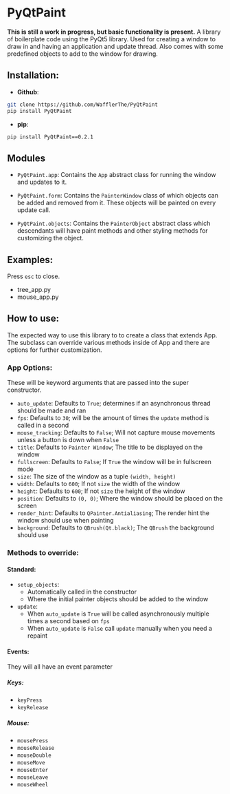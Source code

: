 # PyQtPaint
**This is still a work in progress, but basic functionality is present.**
A library of boilerplate code using the PyQt5 library. Used for creating a window to draw in and having an application and update thread. Also comes with some predefined objects to add to the window for drawing.

## Installation:
* **Github**:
```sh
git clone https://github.com/WafflerThe/PyQtPaint
pip install PyQtPaint
```
* **pip**:
```sh
pip install PyQtPaint==0.2.1
```

## Modules
* `PyQtPaint.app`:
Contains the `App` abstract class for running the window and updates to it.

* `PyQtPaint.form`:
Contains the `PainterWindow` class of which objects can be added and removed from it. These objects will be painted on every update call.

* `PyQtPaint.objects`:
Contains the `PainterObject` abstract class which descendants will have paint methods and other styling methods for customizing the object.

## Examples:
Press `esc` to close.
* tree_app.py
* mouse_app.py

## How to use:
The expected way to use this library to to create a class that extends App.
The subclass can override various methods inside of App and there are options for further customization.

### App Options:
These will be keyword arguments that are passed into the super constructor.
* `auto_update`: Defaults to `True`; determines if an asynchronous thread should be made and ran
* `fps`: Defaults to `30`; will be the amount of times the `update` method is called in a second
* `mouse_tracking`: Defaults to `False`; Will not capture mouse movements unless a button is down when `False`
* `title`: Defaults to `Painter Window`; The title to be displayed on the window
* `fullscreen`: Defaults to `False`; If `True` the window will be in fullscreen mode
* `size`: The size of the window as a tuple `(width, height)`
* `width`: Defaults to `600`; If not `size` the width of the window
* `height`: Defaults to `600`; If not `size` the height of the window
* `position`: Defaults to `(0, 0)`; Where the window should be placed on the screen
* `render_hint`: Defaults to `QPainter.Antialiasing`; The render hint the window should use when painting
* `background`: Defaults to `QBrush(Qt.black)`; The `QBrush` the background should use

### Methods to override:
#### Standard:
* `setup_objects`:
	* Automatically called in the constructor
	* Where the initial painter objects should be added to the window
* `update`:
	* When `auto_update` is `True` will be called asynchronously multiple times a second based on `fps`
	* When `auto_update` is `False` call `update` manually when you need a repaint
#### Events:
They will all have an event parameter
##### Keys:
* `keyPress`
* `keyRelease`
##### Mouse:
* `mousePress`
* `mouseRelease`
* `mouseDouble`
* `mouseMove`
* `mouseEnter`
* `mouseLeave`
* `mouseWheel`
